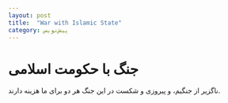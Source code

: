 ```yaml
---
layout: post
title:  "War with Islamic State"
category: پیش‌نویس
---
```

# جنگ با حکومت اسلامی 

  
ناگزیر از جنگیم، و پیروزی و شکست در این جنگ هر دو برای ما هزینه دارند.